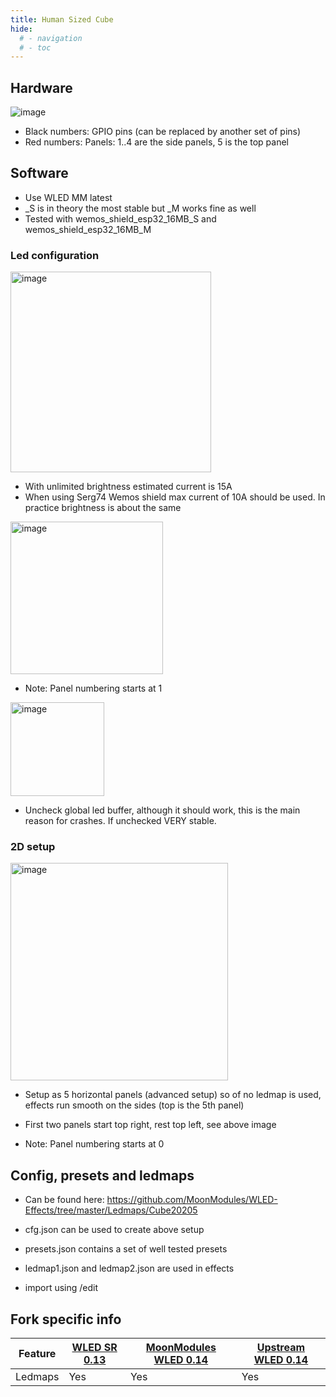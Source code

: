 ```yaml
---
title: Human Sized Cube
hide:
  # - navigation
  # - toc
---
```


## Hardware

![image](https://github.com/MoonModules/WLED-Docs/assets/138451817/8ef936f1-434b-46bc-a523-ced7400e2f12)

* Black numbers: GPIO pins (can be replaced by another set of pins)
* Red numbers: Panels: 1..4 are the side panels, 5 is the top panel

## Software

* Use WLED MM latest
* _S is in theory the most stable but _M works fine as well
* Tested with wemos_shield_esp32_16MB_S and wemos_shield_esp32_16MB_M

### Led configuration

<img width="321" alt="image" src="https://github.com/MoonModules/WLED-Docs/assets/138451817/5e8facc5-1df7-4c5a-a50f-20edef02b024">

* With unlimited brightness estimated current is 15A
* When using Serg74 Wemos shield max current of 10A should be used. In practice brightness is about the same

<img width="244" alt="image" src="https://github.com/MoonModules/WLED-Docs/assets/138451817/13b515ea-71bd-49bd-b53e-37ecc0a4a7c7">

* Note: Panel numbering starts at 1

<img width="150" alt="image" src="https://github.com/MoonModules/WLED-Docs/assets/138451817/e810ef75-ede2-4639-a18f-d20a8b27f837">

* Uncheck global led buffer, although it should work, this is the main reason for crashes. If unchecked VERY stable.

### 2D setup

<img width="348" alt="image" src="https://github.com/MoonModules/WLED-Docs/assets/138451817/5a8334cd-ab32-4f22-a4ea-eca552c90edc">

* Setup as 5 horizontal panels (advanced setup) so of no ledmap is used, effects run smooth on the sides (top is the 5th panel)

* First two panels start top right, rest top left, see above image

* Note: Panel numbering starts at 0

## Config, presets and ledmaps

* Can be found here: https://github.com/MoonModules/WLED-Effects/tree/master/Ledmaps/Cube20205

* cfg.json can be used to create above setup

* presets.json contains a set of well tested presets

* ledmap1.json and ledmap2.json are used in effects

* import using <ip>/edit

## Fork specific info

| Feature | [WLED SR 0.13](https://github.com/atuline/WLED/tree/dev) | [MoonModules WLED 0.14](https://github.com/MoonModules/WLED/tree/mdev) | [Upstream WLED 0.14](https://github.com/Aircoookie/WLED) |
|---|---|---|---|
Ledmaps|Yes|Yes|Yes

